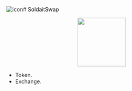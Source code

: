 ![icon](https://user-images.githubusercontent.com/45886554/198417553-972b402b-dfb9-43f3-a470-3ce30d71abaa.png)# SoldaitSwap 
<p align="center" dir="auto">
  <a href="https://pancakeswap.finance" rel="nofollow">
      <img src="https://soldait.com/wp-content/uploads/2021/11/WhatsApp_Image_2021-11-29_at_12.12.04_AM-removebg-preview.png" height="128" data-canonical-src="https://soldait.com/wp-content/uploads/2021/11/WhatsApp_Image_2021-11-29_at_12.12.04_AM-removebg-preview.png" style="max-width: 100%;">
  </a>
</p>

- Token.
- Exchange.

